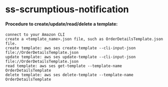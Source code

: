 # ss-scrumptious-notification
#### Procedure to create/update/read/delete a template:
    connect to your Amazon CLI
    create a <template_name>.json file, such as OrderDetailsTemplate.json file.
    create template: aws ses create-template --cli-input-json file://OrderDetailsTemplate.json
    update template: aws ses update-template --cli-input-json file://OrderDetailsTemplate.json
    read template: aws ses get-template --template-name OrderDetailsTemplate
    delete template: aws ses delete-template --template-name OrderDetailsTemplate

    
